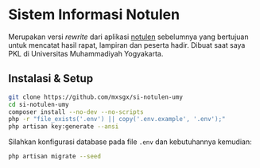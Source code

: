 # Sistem Informasi Notulen
Merupakan versi _rewrite_ dari aplikasi [notulen](https://github.com/mxsgx/notulen) sebelumnya yang bertujuan untuk mencatat hasil rapat, lampiran dan peserta hadir. Dibuat saat saya PKL di Universitas Muhammadiyah Yogyakarta.

## Instalasi & Setup
```bash
git clone https://github.com/mxsgx/si-notulen-umy
cd si-notulen-umy
composer install --no-dev --no-scripts
php -r "file_exists('.env') || copy('.env.example', '.env');"
php artisan key:generate --ansi
```
Silahkan konfigurasi database pada file `.env` dan kebutuhannya kemudian:
```bash
php artisan migrate --seed
``` 
